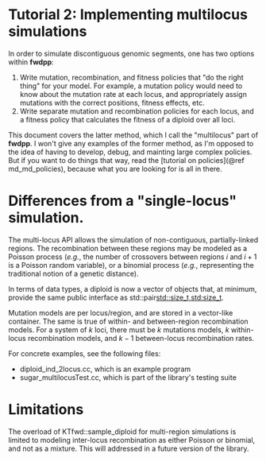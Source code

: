 # Tutorial 2: Implementing multilocus simulations

In order to simulate discontiguous genomic segments, one has two options within __fwdpp__:

1. Write mutation, recombination, and fitness policies that "do the right thing" for your model.  For example, a mutation policy would need to know about the mutation rate at each locus, and appropriately assign mutations with the correct positions, fitness effects, etc.
2. Write separate mutation and recombination policies for each locus, and a fitness policy that calculates the fitness of a diploid over all loci.

This document covers the latter method, which I call the "multilocus" part of __fwdpp__.    I won't give any examples of the former method, as I'm opposed to the idea of having to develop, debug, and mainting large complex policies.  But if you want to do things that way, read the [tutorial on policies](@ref md_md_policies), because what you are looking for is all in there.

# Differences from a "single-locus" simulation.

The multi-locus API allows the simulation of non-contiguous, partially-linked regions.  The recombination between these
regions may be modeled as a Poisson process (_e.g._, the number of crossovers between regions $i$ and $i+1$ is a Poisson
random variable), or a binomial process (_e.g._, representing the traditional notion of a genetic distance).

In terms of data types, a diploid is now a vector of objects that, at minimum, provide the same public interface as
std::pair<std::size_t,std:size_t>.  

Mutation models are per locus/region, and are stored in a vector-like container.  The same is true of within- and
between-region recombination models.  For a system of $k$ loci, there must be $k$ mutations models, $k$ within-locus
recombination models, and $k-1$ between-locus recombination rates.

For concrete examples, see the following files:

* diploid_ind_2locus.cc, which is an example program
* sugar_multilocusTest.cc, which is part of the library's testing suite

# Limitations

The overload of KTfwd::sample_diploid for multi-region simulations is limited to modeling inter-locus recombination as
either Poisson or binomial, and not as a mixture.  This will addressed in a future version of the library.
